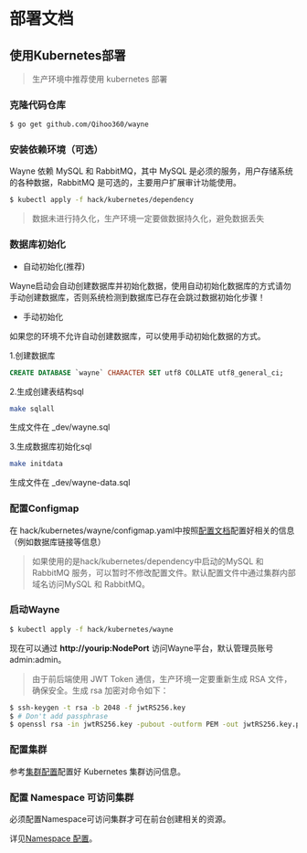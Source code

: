 # 部署文档

## 使用Kubernetes部署

> 生产环境中推荐使用 kubernetes 部署

### 克隆代码仓库

```bash
$ go get github.com/Qihoo360/wayne
```

### 安装依赖环境（可选）

Wayne 依赖 MySQL 和 RabbitMQ，其中 MySQL 是必须的服务，用户存储系统的各种数据，RabbitMQ 是可选的，主要用户扩展审计功能使用。

```bash
$ kubectl apply -f hack/kubernetes/dependency
```

> 数据未进行持久化，生产环境一定要做数据持久化，避免数据丢失

### 数据库初始化

- 自动初始化(推荐)

Wayne启动会自动创建数据库并初始化数据，使用自动初始化数据库的方式请勿手动创建数据库，否则系统检测到数据库已存在会跳过数据初始化步骤！

- 手动初始化

如果您的环境不允许自动创建数据库，可以使用手动初始化数据的方式。

1.创建数据库

```sql
CREATE DATABASE `wayne` CHARACTER SET utf8 COLLATE utf8_general_ci;
```

2.生成创建表结构sql

```bash
make sqlall
```
生成文件在 _dev/wayne.sql

3.生成数据库初始化sql

```bash
make initdata
```
生成文件在 _dev/wayne-data.sql

### 配置Configmap

在 hack/kubernetes/wayne/configmap.yaml中按照[配置文档](../admin/cluster.md)配置好相关的信息（例如数据库链接等信息）

> 如果使用的是hack/kubernetes/dependency中启动的MySQL 和 RabbitMQ 服务，可以暂时不修改配置文件。默认配置文件中通过集群内部域名访问MySQL 和 RabbitMQ。

### 启动Wayne

```bash
$ kubectl apply -f hack/kubernetes/wayne
```

现在可以通过 **http://yourip:NodePort** 访问Wayne平台，默认管理员账号 admin:admin。


> 由于前后端使用 JWT Token 通信，生产环境一定要重新生成 RSA 文件，确保安全。生成 rsa 加密对命令如下：
```bash
$ ssh-keygen -t rsa -b 2048 -f jwtRS256.key
$ # Don't add passphrase
$ openssl rsa -in jwtRS256.key -pubout -outform PEM -out jwtRS256.key.pub
```

### 配置集群

参考[集群配置](../admin/cluster.md)配置好 Kubernetes 集群访问信息。

### 配置 Namespace 可访问集群

必须配置Namespace可访问集群才可在前台创建相关的资源。

详见[Namespace 配置](../admin/namespace.md)。
